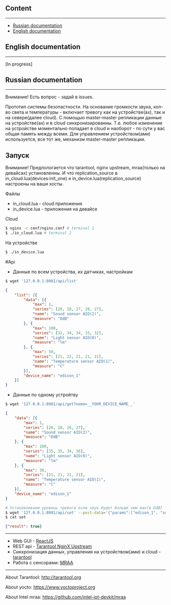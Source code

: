 ## Content
----------
* [Russian documentation](#Russian-documentation)
* [English documentation](#English-documentation)

## English documentation
------------------------
[In progress]

## Russian documentation
------------------------

Внимание!
Есть вопрос - задай в issues.

Прототип системы безопастности.
На основание громкости звука, кол-во света и температуры - включает тревогу как на устройстве(ах), так и на севере(далее cloud).
C помощью master-master репликации данные на устройстве(ах) и в cloud синхронизированны.
Т.е. любое изменение на устройстве моментально попадает в cloud и наоборот - по сути у вас общая память между всеми.
Для управлением устройством(ами) используется, все тот же, механизм master-master репликации.

Запуск
------
Внимание!
Предпологается что tarantool, nginx upstream, mraa(только на девайсах) установленны.
И что replication_source в in_cloud.lua(devices:init_one) и in_device.lua(replication_source) настроены на ваши хосты.

Файлы
* in_cloud.lua - cloud приложения
* in_device.lua - приложения на девайсе

Cloud
``` bash
$ nginx -c conf/nginx.conf # terminal 1
$ ./in_cloud.lua # terminal 2
```

На устройстве
``` bash
$ ./in_device.lua
```

#Api

* Данные по всем устройства, их датчиках, настройкам
``` bash
$ wget '127.0.0.1:8081/api/list' 
```
``` json
{
	"list": [{
		"data": [{
			"max": 1,
			"series": [28, 28, 27, 28, 27],
			"name": "Sound sensor AIO(2)",
			"measure": "DdB"
		}, {
			"max": 100,
			"series": [32, 34, 34, 33, 32],
			"name": "Light sensor AIO(0)",
			"measure": "lm"
		}, {
			"max": 30,
			"series": [21, 22, 21, 21, 21],
			"name": "Temperature sensor AIO(1)",
			"measure": "C"
		}],
		"device_name": "edison_1"
	}]
}
```

* Данные по одному устройтву
```bash
$ wget '127.0.0.1:8081/api/get?name=__YOUR_DEVICE_NAME__'
```
``` json
{
	"data": [{
		"max": 1,
		"series": [26, 28, 26, 27],
		"name": "Sound sensor AIO(2)",
		"measure": "DdB"
	}, {
		"max": 100,
		"series": [35, 35, 34, 36],
		"name": "Light sensor AIO(0)",
		"measure": "lm"
	}, {
		"max": 30,
		"series": [21, 21, 21, 21],
		"name": "Temperature sensor AIO(1)",
		"measure": "C"
	}],
	"device_name": "edison_1"
}
```

``` bash
# Устанавливаем уровень тревоги если звук будет больше чем max(в DdB)
$ wget '127.0.0.1:8081/api/set' --post-data='{"params":["edison_1", "sound", {"max":1}], "id":0}'
$ cat set
```
``` json
{"result": true}
```

-----------------------------

* Web GUI - [ReactJS](https://facebook.github.io/react/)
* REST api - [Tarantool NginX Upstream](https://github.com/tarantool/nginx_upstream_module)
* Синхронизация данных, управления на устройством(ами) и сloud - [tarantool](http://tarantool.org)
* Работа с сенсорами: [MRAA](https://github.com/intel-iot-devkit/mraa)

-----------------------------

About Tarantool: http://tarantool.org

About yocto: https://www.yoctoproject.org

About Intel mraa: https://github.com/intel-iot-devkit/mraa
